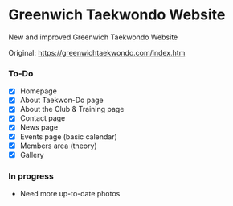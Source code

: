 # Greenwich Taekwondo Website
New and improved Greenwich Taekwondo Website

Original: https://greenwichtaekwondo.com/index.htm

### To-Do
- [x] Homepage
- [x] About Taekwon-Do page
- [x] About the Club & Training page
- [x] Contact page
- [x] News page
- [x] Events page (basic calendar)
- [x] Members area (theory)
- [x] Gallery

### In progress
- Need more up-to-date photos
